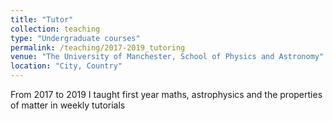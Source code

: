 ```yaml
---
title: "Tutor"
collection: teaching
type: "Undergraduate courses"
permalink: /teaching/2017-2019_tutoring
venue: "The University of Manchester, School of Physics and Astronomy"
location: "City, Country"
---
```


From 2017 to 2019 I taught first year maths, astrophysics and the properties of matter in weekly tutorials

